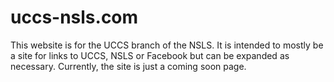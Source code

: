 # uccs-nsls.com 
This website is for the UCCS branch of the NSLS. It is intended to mostly be a site for links to UCCS, NSLS or Facebook but can be expanded as necessary.
Currently, the site is just a coming soon page.
